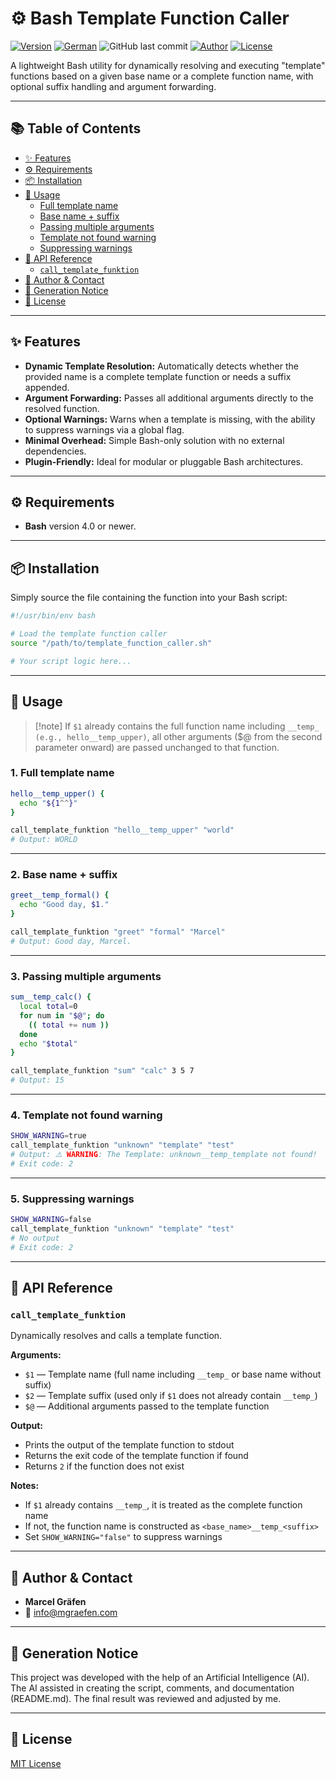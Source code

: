 # ⚙️ Bash Template Function Caller

[![Version](https://img.shields.io/badge/version-0.0.1-blue.svg)](https://github.com/Marcel-Graefen/Bash-Call-Template-Function/releases/tag/0.0.1)
[![German](https://img.shields.io/badge/Language-German-blue)](./README.de.md)
![GitHub last commit](https://img.shields.io/github/last-commit/Marcel-Graefen/Bash-Call-Template-Function)
[![Author](https://img.shields.io/badge/author-Marcel%20Gr%C3%A4fen-green.svg)](#-author--contact)
[![License](https://img.shields.io/badge/license-MIT-lightgrey.svg)](https://opensource.org/licenses/MIT)

A lightweight Bash utility for dynamically resolving and executing "template" functions based on a given base name or a complete function name, with optional suffix handling and argument forwarding.

---

## 📚 Table of Contents

  * [✨ Features](#-features)
  * [⚙️ Requirements](#%EF%B8%8F-requirements)
  * [📦 Installation](#-installation)
  * [🚀 Usage](#-usage)
      * [Full template name](#1-full-template-name)
      * [Base name + suffix](#2-base-name--suffix)
      * [Passing multiple arguments](#3-passing-multiple-arguments)
      * [Template not found warning](#4-template-not-found-warning)
      * [Suppressing warnings](#5-suppressing-warnings)
  * [📌 API Reference](#-api-reference)
      * [`call_template_funktion`](#call_template_funktion)
  * [👤 Author & Contact](#-author--contact)
  * [🤖 Generation Notice](#-generation-notice)
  * [📜 License](#-license)

---

## ✨ Features

* **Dynamic Template Resolution:** Automatically detects whether the provided name is a complete template function or needs a suffix appended.
* **Argument Forwarding:** Passes all additional arguments directly to the resolved function.
* **Optional Warnings:** Warns when a template is missing, with the ability to suppress warnings via a global flag.
* **Minimal Overhead:** Simple Bash-only solution with no external dependencies.
* **Plugin-Friendly:** Ideal for modular or pluggable Bash architectures.

---

## ⚙️ Requirements

* **Bash** version 4.0 or newer.

---

## 📦 Installation

Simply source the file containing the function into your Bash script:

```bash
#!/usr/bin/env bash

# Load the template function caller
source "/path/to/template_function_caller.sh"

# Your script logic here...
````

---

## 🚀 Usage

> [!note] If `$1` already contains the full function name including `__temp_ (e.g., hello__temp_upper)`, all other arguments ($@ from the second parameter onward) are passed unchanged to that function.

### **1. Full template name**

```bash
hello__temp_upper() {
  echo "${1^^}"
}

call_template_funktion "hello__temp_upper" "world"
# Output: WORLD
```

---

### **2. Base name + suffix**

```bash
greet__temp_formal() {
  echo "Good day, $1."
}

call_template_funktion "greet" "formal" "Marcel"
# Output: Good day, Marcel.
```

---

### **3. Passing multiple arguments**

```bash
sum__temp_calc() {
  local total=0
  for num in "$@"; do
    (( total += num ))
  done
  echo "$total"
}

call_template_funktion "sum" "calc" 3 5 7
# Output: 15
```

---

### **4. Template not found warning**

```bash
SHOW_WARNING=true
call_template_funktion "unknown" "template" "test"
# Output: ⚠️ WARNING: The Template: unknown__temp_template not found!
# Exit code: 2
```

---

### **5. Suppressing warnings**

```bash
SHOW_WARNING=false
call_template_funktion "unknown" "template" "test"
# No output
# Exit code: 2
```

---

## 📌 API Reference

### `call_template_funktion`

Dynamically resolves and calls a template function.

**Arguments:**

* `$1` — Template name (full name including `__temp_` or base name without suffix)
* `$2` — Template suffix (used only if `$1` does not already contain `__temp_`)
* `$@` — Additional arguments passed to the template function

**Output:**

* Prints the output of the template function to stdout
* Returns the exit code of the template function if found
* Returns `2` if the function does not exist

**Notes:**

* If `$1` already contains `__temp_`, it is treated as the complete function name
* If not, the function name is constructed as `<base_name>__temp_<suffix>`
* Set `SHOW_WARNING="false"` to suppress warnings

---

## 👤 Author & Contact

* **Marcel Gräfen**
* 📧 [info@mgraefen.com](mailto:info@mgraefen.com)

---

## 🤖 Generation Notice

This project was developed with the help of an Artificial Intelligence (AI). The AI assisted in creating the script, comments, and documentation (README.md). The final result was reviewed and adjusted by me.

---

## 📜 License

[MIT License](LICENSE)

